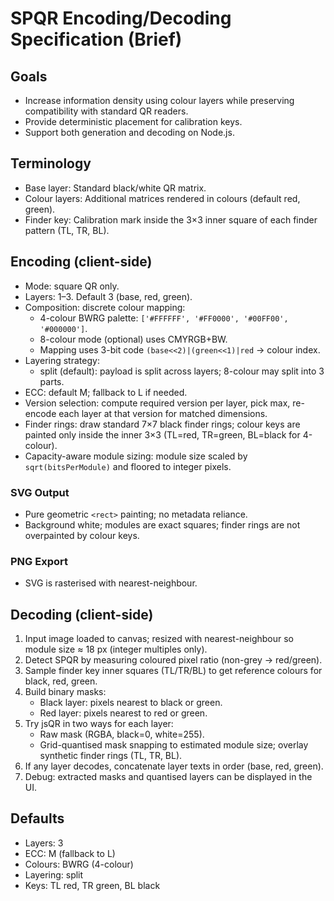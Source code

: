 # SPQR Encoding/Decoding Specification (Brief)

## Goals
- Increase information density using colour layers while preserving compatibility with standard QR readers.
- Provide deterministic placement for calibration keys.
- Support both generation and decoding on Node.js.

## Terminology
- Base layer: Standard black/white QR matrix.
- Colour layers: Additional matrices rendered in colours (default red, green).
- Finder key: Calibration mark inside the 3×3 inner square of each finder pattern (TL, TR, BL).

## Encoding (client-side)
- Mode: square QR only.
- Layers: 1–3. Default 3 (base, red, green).
- Composition: discrete colour mapping:
  - 4-colour BWRG palette: `['#FFFFFF', '#FF0000', '#00FF00', '#000000']`.
  - 8-colour mode (optional) uses CMYRGB+BW.
  - Mapping uses 3-bit code `(base<<2)|(green<<1)|red` → colour index.
- Layering strategy:
  - split (default): payload is split across layers; 8-colour may split into 3 parts.
- ECC: default M; fallback to L if needed.
- Version selection: compute required version per layer, pick max, re-encode each layer at that version for matched dimensions.
- Finder rings: draw standard 7×7 black finder rings; colour keys are painted only inside the inner 3×3 (TL=red, TR=green, BL=black for 4-colour).
- Capacity-aware module sizing: module size scaled by `sqrt(bitsPerModule)` and floored to integer pixels.

### SVG Output
- Pure geometric `<rect>` painting; no metadata reliance.
- Background white; modules are exact squares; finder rings are not overpainted by colour keys.

### PNG Export
- SVG is rasterised with nearest-neighbour.

## Decoding (client-side)
1. Input image loaded to canvas; resized with nearest-neighbour so module size ≈ 18 px (integer multiples only).
2. Detect SPQR by measuring coloured pixel ratio (non-grey → red/green).
3. Sample finder key inner squares (TL/TR/BL) to get reference colours for black, red, green.
4. Build binary masks:
   - Black layer: pixels nearest to black or green.
   - Red layer: pixels nearest to red or green.
5. Try jsQR in two ways for each layer:
   - Raw mask (RGBA, black=0, white=255).
   - Grid-quantised mask snapping to estimated module size; overlay synthetic finder rings (TL, TR, BL).
6. If any layer decodes, concatenate layer texts in order (base, red, green).
7. Debug: extracted masks and quantised layers can be displayed in the UI.

## Defaults
- Layers: 3
- ECC: M (fallback to L)
- Colours: BWRG (4-colour)
- Layering: split
- Keys: TL red, TR green, BL black
